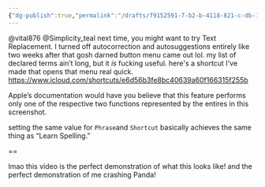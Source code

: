 ```yaml
---
{"dg-publish":true,"permalink":"/drafts/f9152591-7-b2-b-4118-821-c-db-1-ff-4949-be-2/","dgHomeLink":true,"dgPassFrontmatter":false}
---
```



@vital876 @Simplicity_teal next time, you might want to try Text Replacement. I turned off autocorrection and autosuggestions entirely like two weeks after that gosh darned button menu came out lol. my list of declared terms ain’t long, but it *is* fucking useful. here's a shortcut I've made that opens that menu real quick. https://www.icloud.com/shortcuts/e6d56b3fe8bc40639a60f166315f255b

Apple’s documentation would have you believe that this feature performs only one of the respective two functions represented by the entires in this screenshot.

setting the same value for `Phrase`and `Shortcut` basically achieves the same thing as “Learn Spelling.”

==

lmao this video is the perfect demonstration of what this looks like! and the perfect demonstration of me crashing Panda!

